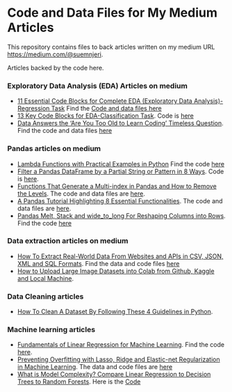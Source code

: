 # Code and Data Files for My Medium Articles
This repository contains files to back articles written on my medium URL https://medium.com/@suemnjeri.

Articles backed by the code here.
### Exploratory Data Analysis (EDA) Articles on medium
- [11 Essential Code Blocks for Complete EDA (Exploratory Data Analysis)-Regression Task](https://towardsdatascience.com/11-simple-code-blocks-for-complete-exploratory-data-analysis-eda-67c2817f56cd) Find the [Code and data files here](https://github.com/suemnjeri/medium-articles/tree/main/melbourne)
- [13 Key Code Blocks for EDA-Classification Task](https://towardsdatascience.com/13-key-code-blocks-for-eda-classification-task-94890622be57). Code is [here](https://github.com/suemnjeri/medium-articles/blob/main/HR%20EDA%20Full%20for%20medium.ipynb)
- [Data Answers the ‘Are You Too Old to Learn Coding’ Timeless Question](https://towardsdatascience.com/this-data-answers-the-am-i-too-old-to-learn-coding-timeless-question-70deba5d294f). Find the code and data files [here](https://github.com/suemnjeri/stackoverflow2020)

### Pandas articles on medium
- [Lambda Functions with Practical Examples in Python](https://towardsdatascience.com/lambda-functions-with-practical-examples-in-python-45934f3653a8) Find the code [here](https://github.com/suemnjeri/medium-articles/blob/main/Lambda%20functions%20in%20python.ipynb)
- [Filter a Pandas DataFrame by a Partial String or Pattern in 8 Ways](https://towardsdatascience.com/8-ways-to-filter-a-pandas-dataframe-by-a-partial-string-or-pattern-49f43279c50f). Code is [here](https://github.com/suemnjeri/Filtering-a-DataFrame/tree/master).
- [Functions That Generate a Multi-index in Pandas and How to Remove the Levels](https://towardsdatascience.com/functions-that-generate-a-multiindex-in-pandas-and-how-to-remove-the-levels-7aa15ac7ca95). The code and data files are [here](https://github.com/suemnjeri/medium-articles/tree/main/multiindex).
- [A Pandas Tutorial Highlighting 8 Essential Functionalities](https://towardsdatascience.com/8-pandas-functionalities-for-every-data-scientist-f2cd3d890795). The code and data files are [here](https://github.com/suemnjeri/medium-articles/tree/d44fcd70d67e7704627ca7c58ee2652cfad6a9f2/Pandas%20functions).
- [Pandas Melt, Stack and wide_to_long For Reshaping Columns into Rows](https://towardsdatascience.com/wide-to-long-data-how-and-when-to-use-pandas-melt-stack-and-wide-to-long-7c1e0f462a98). Find the code [here](https://github.com/suemnjeri/medium-articles/blob/e9f7672d6976189c6751ebb19f3134452a0f38bc/reshaping%20dataframes/Wide%20to%20long%20with%20melt%2C%20stack%20and%20wide_to_long-medium.ipynb)

### Data extraction articles on medium
- [How To Extract Real-World Data From Websites and APIs in CSV, JSON, XML and SQL Formats](https://towardsdatascience.com/what-is-data-extraction-python-review-of-json-xml-apis-sql-and-csv-formats-a5470afc27b6). Find the data and code files [here](https://github.com/suemnjeri/medium-articles/tree/main/data%20extraction)
- [How to Upload Large Image Datasets into Colab from Github, Kaggle and Local Machine](https://towardsdatascience.com/an-informative-colab-guide-to-load-image-datasets-from-github-kaggle-and-local-machine-75cae89ffa1e). 

### Data Cleaning articles
- [How To Clean A Dataset By Following These 4 Guidelines in Python](https://towardsdatascience.com/the-ultimate-4-step-guide-to-clean-data-bd25f2f57956).


### Machine learning articles
- [Fundamentals of Linear Regression for Machine Learning](https://towardsdatascience.com/fundamentals-of-linear-regression-for-machine-learning-87d684007dee). Find the code [here](https://github.com/suemnjeri/medium-articles/blob/main/Linear%20Regression%20using%20boston%20dataset.ipynb).
- [Preventing Overfitting with Lasso, Ridge and Elastic-net Regularization in Machine Learning](https://towardsdatascience.com/preventing-overfitting-with-lasso-ridge-and-elastic-net-regularization-in-machine-learning-d1799b05d382). The data and code files are [here](https://github.com/suemnjeri/medium-articles/tree/main/regularization)
- [What is Model Complexity? Compare Linear Regression to Decision Trees to Random Forests](https://towardsdatascience.com/what-is-model-complexity-compare-linear-regression-to-decision-trees-to-random-forests-7ec837b062a9). 
  Here is the [Code](https://github.com/suemnjeri/medium-articles/blob/main/Cosine%20Simulated%20Data%20for%20medium%202.ipynb)

